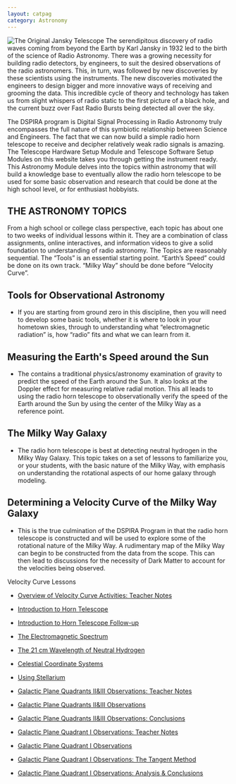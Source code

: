 ```yaml
---
layout: catpag
category: Astronomy
---
```


![The Original Jansky Telescope](/dspira-lessons/images/JanksyHerman.jpg)
The serendipitous discovery of radio waves coming from beyond the Earth by Karl Jansky in 1932 led to the birth of the science of Radio Astronomy.  There was a growing necessity for building radio detectors, by engineers, to suit the desired observations of the radio astronomers. This, in turn, was followed by new discoveries by these scientists using the instruments.  The new discoveries motivated the engineers to design bigger and more innovative ways of receiving and grooming the data.   This incredible cycle of theory and technology has taken us from slight whispers of radio static to the first picture of a black hole, and the current buzz over Fast Radio Bursts being detected all over the sky.

The DSPIRA program is Digital Signal Processing in Radio Astronomy truly encompasses the full nature of this symbiotic relationship between Science and Engineers.  The fact that we can now build a simple radio horn telescope to receive and decipher relatively weak radio signals is amazing.  The Telescope Hardware Setup Module and Telescope Software Setup Modules on this website takes you through getting the instrument ready.   This Astronomy Module delves into the topics within astronomy that will build a knowledge base to eventually allow the radio horn telescope to be used for some basic observation and research that could be done at the high school level, or for enthusiast hobbyists.

## THE ASTRONOMY TOPICS
From a high school or college class perspective, each topic has about one to two weeks of individual lessons within it. They are a combination of class assignments, online interactives, and information videos to give a solid foundation to understanding of radio astronomy. The Topics are reasonably sequential. The “Tools” is an essential starting point.  “Earth’s Speed” could be done on its own track.  “Milky Way” should be done before “Velocity Curve”.  

## Tools for Observational Astronomy 
- If you are starting from ground zero in this discipline, then you will need to develop some basic tools, whether it is where to look in your hometown skies, through to understanding what “electromagnetic radiation” is, how “radio” fits and what we can learn from it.

## Measuring the Earth's Speed around the Sun
- The contains a traditional physics/astronomy examination of gravity to predict the speed of the Earth around the Sun. It also looks at the Doppler effect for measuring relative radial motion.  This all leads to using the radio horn telescope to observationally verify the speed of the Earth around the Sun by using the center of the Milky Way as a reference point.
 
## The Milky Way Galaxy 
- The radio horn telescope is best at detecting neutral hydrogen in the Milky Way Galaxy.  This topic takes on a set of lessons to familiarize you, or your students, with the basic nature of the Milky Way, with emphasis on understanding the rotational aspects of our home galaxy through modeling. 
 
## Determining a Velocity Curve of the Milky Way Galaxy 
- This is the true culmination of the DSPIRA Program in that the radio horn telescope is constructed and will be used to explore some of the rotational nature of the Milky Way.  A rudimentary map of the Milky Way can begin to be constructed from the data from the scope.  This can then lead to discussions for the necessity of Dark Matter to account for the velocities being observed.  

 Velocity Curve Lessons

   * [Overview of Velocity Curve Activities: Teacher Notes](https://docs.google.com/document/d/1Rltdd6kSORlVFIaczRCB88xuIuG9YNwl-tOnGOPAy2o/edit)

   * [Introduction to Horn Telescope](https://github.com/WVURAIL/dspira-lessons/blob/master/FilesUploaded/VelocityCurve_HornIntro.pdf)
   
   * [Introduction to Horn Telescope Follow-up](https://github.com/WVURAIL/dspira-lessons/blob/master/FilesUploaded/VelocityCurve_HornIntro_Followup.pdf)
   
   * [The Electromagnetic Spectrum](https://github.com/WVURAIL/dspira-lessons/blob/master/FilesUploaded/VelocityCurve_E%26MSpectrum.pdf)
   
   * [The 21 cm Wavelength of Neutral Hydrogen](https://github.com/WVURAIL/dspira-lessons/blob/master/FilesUploaded/VelocityCurve_21cmHI.pdf)
   
   * [Celestial Coordinate Systems](https://github.com/WVURAIL/dspira-lessons/blob/master/FilesUploaded/VelocityCurve_CoordinateSystems.pdf)
   
   * [Using Stellarium](https://github.com/WVURAIL/dspira-lessons/blob/master/FilesUploaded/VelocityCurve_Stellarium.pdf)
   
   * [Galactic Plane Quadrants II&III Observations: Teacher Notes](https://docs.google.com/document/d/1h9is9YnnfDidLnlvs-DnXlyzXIjT0EhrLDdnONAByHg/edit)
   
   * [Galactic Plane Quadrants II&III Observations](https://docs.google.com/document/d/1jcMV-8X8Cd7rryGCsednTlc0fFRrgvAGkFyJUQAGJh8/edit)
   
   * [Galactic Plane Quadrants II&III Observations: Conclusions](https://docs.google.com/document/d/1aVUFzAvC14gPeV6RSYumYPlkclgILeoaI5LpUZNSV5U/edit)
      
   * [Galactic Plane Quadrant I Observations: Teacher Notes](https://docs.google.com/document/d/1BSLoZjrFtA2qEoVzgvXjHdufQFRWmxtQWSAl8k1yJu8/edit)
   
   * [Galactic Plane Quadrant I Observations](https://docs.google.com/document/d/1V4wUx8VtX358x-gIWdH9FaYi3579bz_Unl38_ShrbKE/edit)
   
   * [Galactic Plane Quadrant I Observations: The Tangent Method](https://docs.google.com/document/d/1wA_tVKYrAyjvuVqUY9c_stwNpO1dGDFnIL6TiHq5hx8/edit)   
   
   * [Galactic Plane Quadrant I Observations: Analysis & Conclusions](https://docs.google.com/document/d/1J9w1DH5fQW24XDvesYTzsR943Px_13uTZQQS5qi6rxg/edit)   

